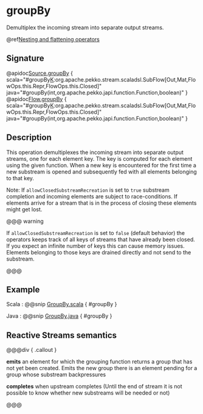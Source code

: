 # groupBy

Demultiplex the incoming stream into separate output streams.

@ref[Nesting and flattening operators](../index.md#nesting-and-flattening-operators)

## Signature

@apidoc[Source.groupBy](Source) { scala="#groupBy[K](maxSubstreams:Int,f:Out=&gt;K):org.apache.pekko.stream.scaladsl.SubFlow[Out,Mat,FlowOps.this.Repr,FlowOps.this.Closed]" java="#groupBy(int,org.apache.pekko.japi.function.Function,boolean)" }
@apidoc[Flow.groupBy](Flow) { scala="#groupBy[K](maxSubstreams:Int,f:Out=&gt;K):org.apache.pekko.stream.scaladsl.SubFlow[Out,Mat,FlowOps.this.Repr,FlowOps.this.Closed]" java="#groupBy(int,org.apache.pekko.japi.function.Function,boolean)" }


## Description

This operation demultiplexes the incoming stream into separate output streams, one for each element key. The
key is computed for each element using the given function. When a new key is encountered for the first time
a new substream is opened and subsequently fed with all elements belonging to that key.

Note: If `allowClosedSubstreamRecreation` is set to `true` substream completion and incoming
elements are subject to race-conditions. If elements arrive for a stream that is in the process
of closing these elements might get lost.

@@@ warning

If `allowClosedSubstreamRecreation` is set to `false` (default behavior) the operators keeps track of all
keys of streams that have already been closed. If you expect an infinite number of keys this can cause
memory issues. Elements belonging to those keys are drained directly and not send to the substream.

@@@

## Example

Scala
:   @@snip [GroupBy.scala](/docs/src/test/scala/docs/stream/operators/sourceorflow/GroupBy.scala) { #groupBy }

Java
:   @@snip [GroupBy.java](/docs/src/test/java/jdocs/stream/operators/SourceOrFlow.java) { #groupBy }

## Reactive Streams semantics

@@@div { .callout }

**emits** an element for which the grouping function returns a group that has not yet been created. Emits the new group
there is an element pending for a group whose substream backpressures

**completes** when upstream completes (Until the end of stream it is not possible to know whether new substreams will be needed or not)

@@@

